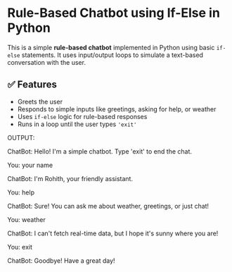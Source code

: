 # Rule-Based Chatbot using If-Else in Python

This is a simple **rule-based chatbot** implemented in Python using basic `if-else` statements. It uses input/output loops to simulate a text-based conversation with the user.

## ✅ Features

- Greets the user
- Responds to simple inputs like greetings, asking for help, or weather
- Uses `if-else` logic for rule-based responses
- Runs in a loop until the user types `'exit'`

OUTPUT:

ChatBot: Hello! I'm a simple chatbot. Type 'exit' to end the chat.

You: your name

ChatBot: I'm Rohith, your friendly assistant.

You: help

ChatBot: Sure! You can ask me about weather, greetings, or just chat!

You: weather

ChatBot: I can't fetch real-time data, but I hope it's sunny where you are!

You: exit

ChatBot: Goodbye! Have a great day!
